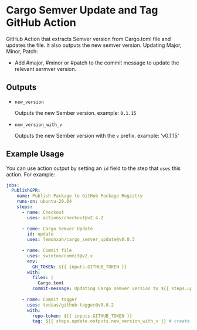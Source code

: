 # Cargo Semver Update and Tag GitHub Action

GitHub Action that extracts Semver version from Cargo.toml file and updates the file. It also outputs the new semver version.
Updating Major, Minor, Patch:
- Add #major, #minor or #patch to the commit message to update the relevant sermver version.

## Outputs

- `new_version`

  Outputs the new Sember version. example: `0.1.15`

- `new_version_with_v`

  Outputs the new Sember version with the `v` prefix. example: 'v0.1.15'

## Example Usage

You can use action output by setting an `id` field to the step that `uses` this action. For example:

```yaml
jobs:
  PublishGPR:
    name: Publish Package to GitHub Package Registry
    runs-on: ubuntu-20.04
    steps:
      - name: Checkout
        uses: actions/checkout@v2.4.2
        
      - name: Cargo Semver Update
        id: update
        uses: lemonxah/cargo_semver_update@v0.0.5
      
      - name: Commit file
        uses: swinton/commit@v2.x
        env:
          GH_TOKEN: ${{ inputs.GITHUB_TOKEN }}
        with:
          files: |
            Cargo.toml
          commit-message: Updating Cargo semver version to ${{ steps.update.outputs.new_version }} # commit message including the new version
        
      - name: Commit tagger
        uses: tvdias/github-tagger@v0.0.2
        with:
          repo-token: ${{ inputs.GITHUB_TOKEN }}
          tag: ${{ steps.update.outputs.new_version_with_v }} # create new tag with new version that includes the prefix `v`

```